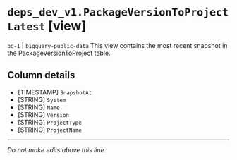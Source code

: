 # `deps_dev_v1.PackageVersionToProjectLatest` [view]
`bq-1` | `bigquery-public-data`
This view contains the most recent snapshot in the PackageVersionToProject table.

## Column details
* [TIMESTAMP] `SnapshotAt`
* [STRING]    `System`
* [STRING]    `Name`
* [STRING]    `Version`
* [STRING]    `ProjectType`
* [STRING]    `ProjectName`

-------------------------------------------------------------------------------
*Do not make edits above this line.*
